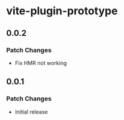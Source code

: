 # vite-plugin-prototype

## 0.0.2

### Patch Changes

- Fix HMR not working

## 0.0.1

### Patch Changes

- Initial release

